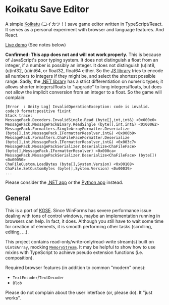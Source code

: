 # Koikatu Save Editor

A simple [Koikatu](http://www.illusion.jp/preview/koikatu/index.php) (コイカツ！) save game editor written in TypeScript/React.
It serves as a personal experiment with browser and language features. And React.

[Live demo](https://hozuki.github.io/kk-save-edit/) (See notes below)

**Confirmed: This app does not and will not work properly.** This is because of JavaScript's poor typing system.
It does not distinguish a float from an integer, if a number is possibly an integer. It does not distinguish (u)int8,
(u)int32, (u)int64, or float32, float64 either. So the [JS library](https://github.com/msgpack/msgpack-javascript) tries
to encode all numbers to integers if they might be, and select the shortest possible range. Sadly, the [.NET library](https://github.com/msgpack/msgpack-cli)
has a strict differentiation on numeric types; it allows shorter integers/floats to "upgrade" to long integers/floats,
but does not allow the implicit conversion from an integer to a float. So the game will complain:

```plain
[Error  : Unity Log] InvalidOperationException: code is invalid. code:0 format:positive fixint
Stack trace:
MessagePack.Decoders.InvalidSingle.Read (byte[],int,int&) <0x000e6>
MessagePack.MessagePackBinary.ReadSingle (byte[],int,int&) <0x00062>
MessagePack.Formatters.SingleArrayFormatter.Deserialize (byte[],int,MessagePack.IFormatterResolver,int&) <0x000b9>
MessagePack.Formatters.ChaFileFaceFormatter.Deserialize (byte[],int,MessagePack.IFormatterResolver,int&) <0x003c7>
MessagePack.MessagePackSerializer.Deserialize<ChaFileFace> (byte[],MessagePack.IFormatterResolver) <0x000ca>
MessagePack.MessagePackSerializer.Deserialize<ChaFileFace> (byte[]) <0x00050>
ChaFileCustom.LoadBytes (byte[],System.Version) <0x00108>
ChaFile.SetCustomBytes (byte[],System.Version) <0x00039>
...
```

Please consider the [.NET app](https://github.com/hozuki/KoikatuGameSaveEditor) or the [Python app](https://github.com/kiletw/KoikatuSaveDataEdit) instead.

## General

This is a port of [KGSE](https://github.com/hozuki/KoikatuGameSaveEditor). Since WinForms has severe
performance issue dealing with tons of control windows, maybe an implementation running in browsers
can help. In fact, it does. Although you still have to wait some time for creation of elements, it is
smooth performing other tasks (scrolling, editing, ...).

This project contains read-only/write-only/read-write stream(s) built on `Uint8Array`, mocking [`MemoryStream`](https://docs.microsoft.com/en-us/dotnet/api/system.io.memorystream).
It may be helpful to show how to use mixins with TypeScript to achieve pseudo extension functions (i.e. composition).

Required browser features (in addition to common "modern" ones):

- `TextEncoder`/`TextDecoder`
- `Blob`

Please do not complain about the user interface (or, please do). It "just works".
